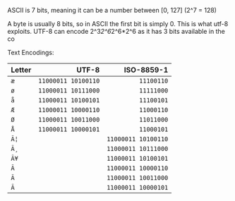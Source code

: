 ASCII is 7 bits, meaning it can be a number between [0, 127] (2^7 = 128)

A byte is usually 8 bits, so in ASCII the first bit is simply 0. This is what utf-8 exploits. UTF-8 can encode 2^3*2^6*2^6*2^6
as it has 3 bits available in the co

Text Encodings:

| Letter |               UTF-8 |          ISO-8859-1 |
|:-------|--------------------:|--------------------:|
| `æ`    | `11000011 10100110` |          `11100110` |
| `ø`    | `11000011 10111000` |          `11111000` |
| `å`    | `11000011 10100101` |          `11100101` |
| `Æ`    | `11000011 10000110` |          `11000110` |
| `Ø`    | `11000011 10011000` |          `11011000` |
| `Å`    | `11000011 10000101` |          `11000101` |
| `Ã¦`   |                     | `11000011 10100110` |
| `Ã¸`   |                     | `11000011 10111000` |
| `Ã¥`   |                     | `11000011 10100101` |
| `Ã`    |                     | `11000011 10000110` |
| `Ã`    |                     | `11000011 10011000` |
| `Ã `   |                     | `11000011 10000101` |
